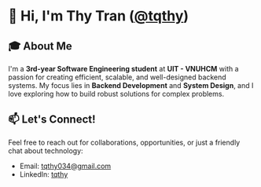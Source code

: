 # 👋 Hi, I'm Thy Tran ([@tqthy](https://github.com/tqthy))

## 🎓 About Me
I'm a **3rd-year Software Engineering student** at **UIT - VNUHCM** with a passion for creating efficient, scalable, and well-designed backend systems. My focus lies in **Backend Development** and **System Design**, and I love exploring how to build robust solutions for complex problems.

## 📫 Let's Connect!
Feel free to reach out for collaborations, opportunities, or just a friendly chat about technology:
- Email: [tqthy034@gmail.com](mailto:tqthy034@gmail.com)
- LinkedIn: [tqthy](https://www.linkedin.com/in/tqthy)

